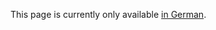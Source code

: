 <!--
.. title:       Privacy and Disclaimer
.. date:        2016-03-14 19:10
.. category:
.. tags:        meta
-->

This page is currently only available [in German](/in-german/everywhere/privacy-and-disclaimer/).
